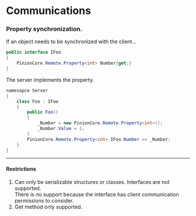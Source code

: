 # Communications 
### Property synchronization.
If an object needs to be synchronized with the client...  
```csharp
public interface IFoo
{
    PinionCore.Remote.Property<int> Number{get;}
}
```
The server implements the property.  
```csharp
namesapce Server
{
    class Foo : IFoo
    {
        public Foo()
        {
            _Number = new PinionCore.Remote.Property<int>();
            _Number.Value = 1;
        }
        PinionCore.Remote.Property<int> IFoo.Number => _Number;        
    }    
}
```
---
#### Restrictions
1. Can only be serializable structures or classes. Interfaces are not supported.  
There is no support because the interface has client communication permissions to consider.  
2.  Get method only supported.
